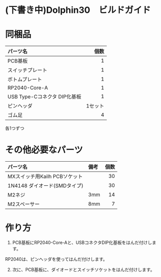 # (下書き中)Dolphin30　ビルドガイド
# 同梱品
|パーツ名|個数|
|:---|---:|
|PCB基板|1|
|スイッチプレート|1|
|ボトムプレート|1|
|RP2040-Core-A|1|
|USB Type-Cコネクタ DIP化基板|1|
|ピンヘッダ|1セット|
|ゴム足|4|

各1つずつ
# その他必要なパーツ
|パーツ名|備考|個数|
|:---|:---|---:|
|MXスイッチ用Kailh PCBソケット||30|
|1N4148 ダイオード(SMDタイプ)||30|
|M2ネジ|3mm|14|
|M2スペーサー|8mm|7|

# 作り方
1. PCB基板にRP2040-Core-Aと、USBコネクタDIP化基板をはんだ付けします。
   
RP2040は、ピンヘッダを使ってはんだ付けします。

2. 次に、PCB基板に、ダイオードとスイッチソケットをはんだ付けします。
